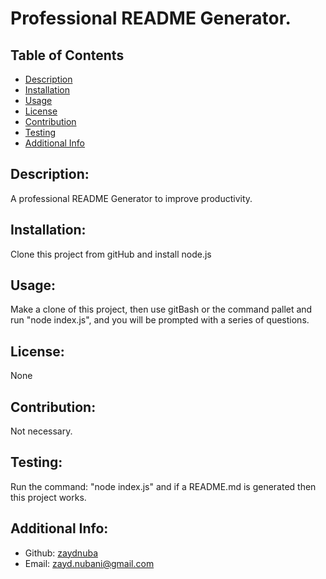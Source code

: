 # Professional README Generator.
## Table of Contents 
- [Description](#description)
- [Installation](#installation)
- [Usage](#usage)
- [License](#license)
- [Contribution](#contribution)
- [Testing](#testing)
- [Additional Info](#additional-info)
## Description:
A professional README Generator to improve productivity.
## Installation:
Clone this project from gitHub and install node.js
## Usage:
Make a clone of this project, then use gitBash or the command pallet and run "node index.js", and you will be prompted with a series of questions. 
## License:
None
## Contribution:
Not necessary.
## Testing:
Run the command: "node index.js" and if a README.md is generated then this project works.
## Additional Info:
- Github: [zaydnuba](https://github.com/zaydnuba)
- Email: zayd.nubani@gmail.com 